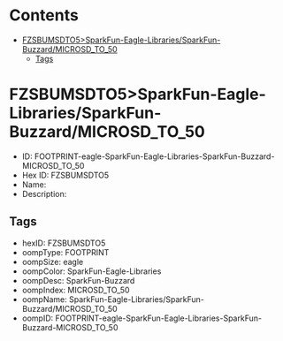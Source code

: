 



Contents
========

* [FZSBUMSDTO5>SparkFun-Eagle-Libraries/SparkFun-Buzzard/MICROSD_TO_50](#fzsbumsdto5sparkfun-eagle-librariessparkfun-buzzardmicrosd_to_50)
	* [Tags](#tags)

# FZSBUMSDTO5>SparkFun-Eagle-Libraries/SparkFun-Buzzard/MICROSD_TO_50

- ID: FOOTPRINT-eagle-SparkFun-Eagle-Libraries-SparkFun-Buzzard-MICROSD_TO_50
- Hex ID: FZSBUMSDTO5
- Name: 
- Description: 

## Tags

- hexID: FZSBUMSDTO5
- oompType: FOOTPRINT
- oompSize: eagle
- oompColor: SparkFun-Eagle-Libraries
- oompDesc: SparkFun-Buzzard
- oompIndex: MICROSD_TO_50
- oompName: SparkFun-Eagle-Libraries/SparkFun-Buzzard/MICROSD_TO_50
- oompID: FOOTPRINT-eagle-SparkFun-Eagle-Libraries-SparkFun-Buzzard-MICROSD_TO_50
